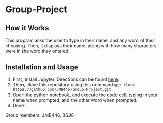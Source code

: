 # Group-Project

## How it Works
This program asks the user to type in their name, and any word of their choosing.
Then, it displays their name, along with how many characters were in the word they entered.

## Installation and Usage
1. First, install Jupyter. Directions can be found [here](https://github.com/jupyterlab/jupyterlab/blob/master/README.md).
2. Then, clone this repository using this command `git clone https://github.com/JMB446/Group-Project.git`
3. Open the python notebook, and execute the code cell, typing in your name when prompted, and the other word when prompted.
4. Done!


Group members: JMB446, BSJ8
